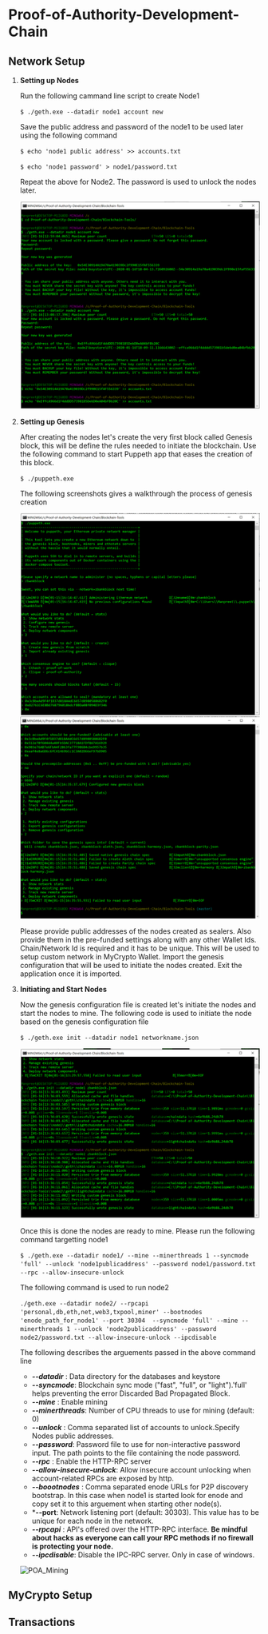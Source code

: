# Proof-of-Authority-Development-Chain

## Network Setup

1. **Setting up Nodes**

    Run the following cammand line script to create Node1

    `$ ./geth.exe --datadir node1 account new`

    Save the public address and password of the node1 to be used later using the following command

    `$ echo 'node1 public address' >> accounts.txt`

    `$ echo 'node1 password' > node1/password.txt`

    Repeat the above for Node2. The password is used to unlock the nodes later.

    ![Nodes](./Screenshots/Create_Nodes.PNG)

2. **Setting up Genesis**

    After creating the nodes let's create the very first block called Genesis block, this will be define the rules needed to initiate the blockchain. Use the following command to start Puppeth app that eases the creation of this block.

    `$ ./puppeth.exe`

    The following screenshots gives a walkthrough the process of genesis creation

    ![New_Genesis_1](./Screenshots/Create_New_Genesis.PNG)
    ![New_Genesis_1](./Screenshots/Create_New_Genesis_2.PNG)

    Please provide public addresses of the nodes created as sealers. Also provide them in the pre-funded settings along with any other Wallet Ids. Chain/Network Id is required and it has to be unique. This will be used to setup custom network in MyCrypto Wallet. Import the genesis configuration that will be used to initiate the nodes created. Exit the application once it is imported.

3. **Initiating and Start Nodes**

    Now the genesis configuration file is created let's initiate the nodes and start the nodes to mine. The following code is used to initiate the node based on the genesis configuration file

    `$ ./geth.exe init --datadir node1 networkname.json`

    ![Init_Nodes](./Screenshots/Init_Nodes.PNG)

    Once this is done the nodes are ready to mine. Please run the following command targetting node1

    `$ ./geth.exe --datadir node1/ --mine --minerthreads 1 --syncmode 'full' --unlock 'node1publicaddress' --password node1/password.txt --rpc --allow-insecure-unlock`

    The following command is used to run node2

    `./geth.exe --datadir node2/ --rpcapi 'personal,db,eth,net,web3,txpool,miner' --bootnodes 'enode_path_for_node1' --port 30304  --syncmode 'full' --mine --minerthreads 1 --unlock 'node2publicaddress' --password node2/password.txt --allow-insecure-unlock --ipcdisable`

    The following describes the arguements passed in the above command line

    - ***--datadir*** : Data directory for the databases and keystore
    - ***--syncmode***: Blockchain sync mode ("fast", "full", or "light").'full' helps preventing the error Discarded Bad Propagated Block.
    - ***--mine*** : Enable mining
    - ***--minerthreads***: Number of CPU threads to use for mining (default: 0)
    - ***--unlock*** : Comma separated list of accounts to unlock.Specify Nodes public addresses.
    - ***--password***: Password file to use for non-interactive password input. The path points to the file containing the node password.
    - ***--rpc*** : Enable the HTTP-RPC server
    - ***--allow-insecure-unlock***: Allow insecure account unlocking when account-related RPCs are exposed by http.
    - ***--boootnodes*** : Comma separated enode URLs for P2P discovery bootstrap. In this case when node1 is started look for enode and copy set it to this arguement when starting other node(s).
    - ***--port**: Network listening port (default: 30303). This value has to be unique for each node in the network.
    - ***--rpcapi*** : API's offered over the HTTP-RPC interface. **Be mindful about hacks as everyone can call your RPC methods if no firewall is protecting your node.**
    - ***--ipcdisable***: Disable the IPC-RPC server. Only in case of windows.




    ![POA_Mining](./Screenshots/POA_mining.PNG)



## MyCrypto Setup

## Transactions